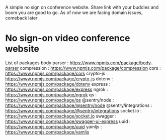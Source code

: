 A simple no sign on conference website. 
Share link with your buddies and boom you are good to go.
As of now we are facing domain issues, comeback later
# No sign-on video conference website
List of packages
body parser             : https://www.npmjs.com/package/body-parser
compression             : https://www.npmjs.com/package/compression
    cors                    : https://www.npmjs.com/package/cors
    crypto-js               : https://www.npmjs.com/package/crypto-js
    dotenv                  : https://www.npmjs.com/package/dotenv
    express                 : https://www.npmjs.com/package/express
    ngrok                   : https://www.npmjs.com/package/ngrok
    qs                      : https://www.npmjs.com/package/qs
    @sentry/node            : https://www.npmjs.com/package/@sentry/node
    @sentry/integrations    : https://www.npmjs.com/package/@sentry/integrations
    socket.io               : https://www.npmjs.com/package/socket.io
    swagger                 : https://www.npmjs.com/package/swagger-ui-express
    uuid                    : https://www.npmjs.com/package/uuid
    yamljs                  : https://www.npmjs.com/package/yamljs
